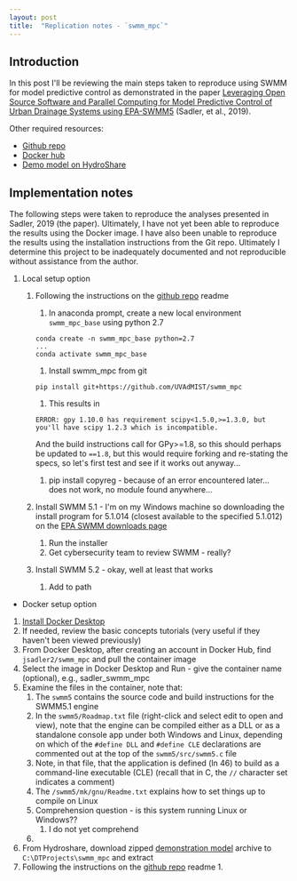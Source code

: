 ```yaml
---
layout: post
title:  "Replication notes - `swmm_mpc`"
---
```


## Introduction
In this post I'll be reviewing the main steps taken to reproduce using SWMM for model predictive control as demonstrated in the paper [Leveraging Open Source Software and Parallel Computing for
Model Predictive Control of Urban Drainage Systems using
EPA-SWMM5](https://uvahydroinformatics.org/files/Sadler_EMS_2019_Preprint.pdf) (Sadler, et al., 2019).

Other required resources:
-  [Github repo](https://github.com/UVAdMIST/swmm_mpc)
-  [Docker hub](https://hub.docker.com/r/jsadler2/swmm_mpc/)
-  [Demo model on HydroShare](https://www.hydroshare.org/resource/73b38d6417ac4352b9dae38a78a47d81/)

## Implementation notes
The following steps were taken to reproduce the analyses presented in Sadler, 2019 (the paper). Ultimately, I have not yet been able to reproduce the results using the Docker image. I have also been unable to reproduce the results using the installation instructions from the Git repo. Ultimately I determine this project to be inadequately documented and not reproducible without assistance from the author.

1. Local setup option
    1. Following the instructions on the [github repo](https://github.com/UVAdMIST/swmm_mpc) readme
        1. In anaconda prompt, create a new local environment `swmm_mpc_base` using python 2.7
        ```
        conda create -n swmm_mpc_base python=2.7
        ...
        conda activate swmm_mpc_base
        ```
        1. Install swmm_mpc from git
        ```
        pip install git+https://github.com/UVAdMIST/swmm_mpc
        ```
        1. This results in
        ```
        ERROR: gpy 1.10.0 has requirement scipy<1.5.0,>=1.3.0, but you'll have scipy 1.2.3 which is incompatible.
        ```
        And the build instructions call for GPy>=1.8, so this should perhaps be updated to `==1.8`, but this would require forking and re-stating the specs, so let's first test and see if it works out anyway...
        1. pip install copyreg - because of an error encountered later... does not work, no module found anywhere...

    1. Install SWMM 5.1 - I'm on my Windows machine so downloading the install program for 5.1.014 (closest available to the specified 5.1.012) on the [EPA SWMM downloads page](https://www.epa.gov/water-research/storm-water-management-model-swmm)
        1. Run the installer
        1. Get cybersecurity team to review SWMM - really?
    1. Install SWMM 5.2 - okay, well at least that works
        1. Add to path

-  Docker setup option
1. [Install Docker Desktop](https://docs.docker.com/desktop/)
1. If needed, review the basic concepts tutorials (very useful if they haven't been viewed previously)
1. From Docker Desktop, after creating an account in Docker Hub, find `jsadler2/swmm_mpc` and pull the container image
1. Select the image in Docker Desktop and Run - give the container name (optional), e.g., sadler_swmm_mpc
1. Examine the files in the container, note that:
    1. The `swmm5` contains the source code and build instructions for the SWMM5.1 engine
    1. In the `swmm5/Roadmap.txt` file (right-click and select edit to open and view), note that the engine can be compiled either as a DLL or as a standalone console app under both Windows and Linux, depending on which of the `#define DLL` and `#define CLE` declarations are commented out at the top of the `swmm5/src/swmm5.c` file
    1. Note, in that file, that the application is defined (ln 46) to build as a command-line executable (CLE) (recall that in C, the `//` character set indicates a comment)
    1. The `/swmm5/mk/gnu/Readme.txt` explains how to set things up to compile on Linux
    1. Comprehension question - is this system running Linux or Windows??
        1. I do not yet comprehend
    1. 
1. From Hydroshare, download zipped [demonstration model](https://www.hydroshare.org/resource/73b38d6417ac4352b9dae38a78a47d81/) archive to `C:\DTProjects\swmm_mpc` and extract
1. Following the instructions on the [github repo](https://github.com/UVAdMIST/swmm_mpc) readme
    1. 